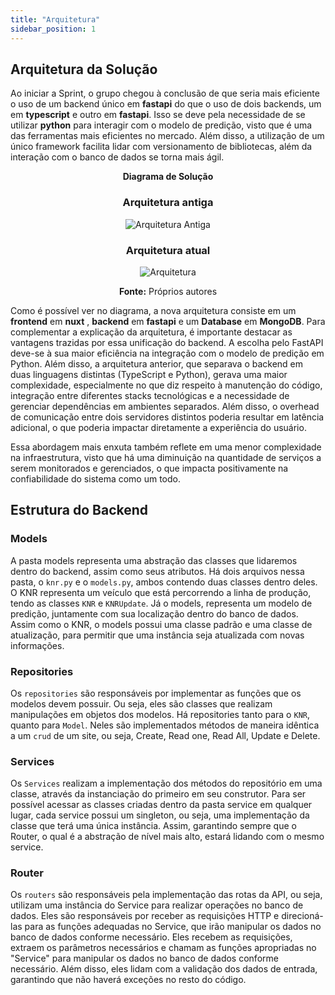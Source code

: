 ```yaml
---
title: "Arquitetura"
sidebar_position: 1
---
```


## Arquitetura da Solução

Ao iniciar a Sprint, o grupo chegou à conclusão de que seria mais eficiente o uso de um backend único em **fastapi** do que o uso de dois backends, um em **typescript** e outro em **fastapi**. Isso se deve pela necessidade de se utilizar **python** para interagir com o modelo de predição, visto que é uma das ferramentas mais eficientes no mercado. Além disso, a utilização de um único framework facilita lidar com versionamento de bibliotecas, além da interação com o banco de dados se torna mais ágil.

<div align="center">
  
**Diagrama de Solução**

### Arquitetura antiga

![Arquitetura Antiga](/img/arquitetura_antiga.png)

### Arquitetura atual

![Arquitetura](/img/arquitetura.png)

**Fonte:** Próprios autores

</div>

Como é possível ver no diagrama, a nova arquitetura consiste em um **frontend** em **nuxt** , **backend** em **fastapi** e um **Database** em **MongoDB**. Para complementar a explicação da arquitetura, é importante destacar as vantagens trazidas por essa unificação do backend. A escolha pelo FastAPI deve-se à sua maior eficiência na integração com o modelo de predição em Python. Além disso, a arquitetura anterior, que separava o backend em duas linguagens distintas (TypeScript e Python), gerava uma maior complexidade, especialmente no que diz respeito à manutenção do código, integração entre diferentes stacks tecnológicas e a necessidade de gerenciar dependências em ambientes separados. Além disso, o overhead de comunicação entre dois servidores distintos poderia resultar em latência adicional, o que poderia impactar diretamente a experiência do usuário.

Essa abordagem mais enxuta também reflete em uma menor complexidade na infraestrutura, visto que há uma diminuição na quantidade de serviços a serem monitorados e gerenciados, o que impacta positivamente na confiabilidade do sistema como um todo.

## Estrutura do Backend

### Models

A pasta models representa uma abstração das classes que lidaremos dentro do backend, assim como seus atributos. Há dois arquivos nessa pasta, o `knr.py` e o `models.py`, ambos contendo duas classes dentro deles. O KNR representa um veículo que está percorrendo a linha de produção, tendo as classes `KNR` e `KNRUpdate`. Já o models, representa um modelo de predição, juntamente com sua localização dentro do banco de dados. Assim como o KNR, o models possui uma classe padrão e uma classe de atualização, para permitir que uma instância seja atualizada com novas informações.

### Repositories

Os `repositories` são responsáveis por implementar as funções que os modelos devem possuir. Ou seja, eles são classes que realizam manipulações em objetos dos modelos. Há repositories tanto para o `KNR`, quanto para `Model`. Neles são implementados métodos de maneira idêntica a um `crud` de um site, ou seja, Create, Read one, Read All, Update e Delete.

### Services

Os `Services` realizam a implementação dos métodos do repositório em uma classe, através da instanciação do primeiro em seu construtor. Para ser possível acessar as classes criadas dentro da pasta service em qualquer lugar, cada service possui um singleton, ou seja, uma implementação da classe que terá uma única instância. Assim, garantindo sempre que o Router, o qual é a abstração de nível mais alto, estará lidando com o mesmo service.

### Router

Os `routers` são responsáveis pela implementação das rotas da API, ou seja, utilizam uma instância do Service para realizar operações no banco de dados. Eles são responsáveis por receber as requisições HTTP e direcioná-las para as funções adequadas no Service, que irão manipular os dados no banco de dados conforme necessário. Eles recebem as requisições, extraem os parâmetros necessários e chamam as funções apropriadas no "Service" para manipular os dados no banco de dados conforme necessário. Além disso, eles lidam com a validação dos dados de entrada, garantindo que não haverá exceções no resto do código.
